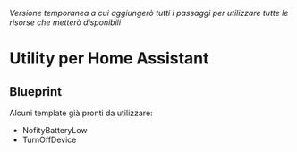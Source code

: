 *Versione temporanea a cui aggiungerò tutti i passaggi per utilizzare tutte le risorse che metterò disponibili*
# Utility per Home Assistant
## Blueprint
Alcuni template già pronti da utilizzare:
- NofityBatteryLow
- TurnOffDevice
